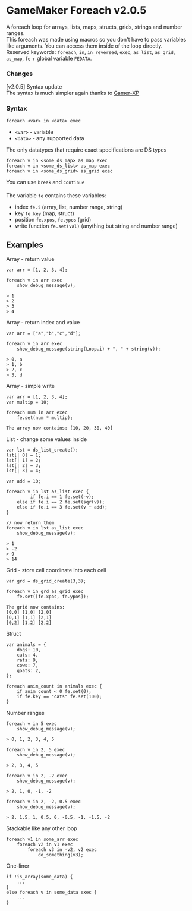 # GameMaker Foreach v2.0.5

A foreach loop for arrays, lists, maps, structs, grids, strings and number ranges.  
This foreach was made using macros so you don't have to pass variables like arguments. You can access them inside of the loop directly.  
Reserved keywords: `foreach`, `in`, `in_reversed`, `exec`, `as_list`, `as_grid`, `as_map`, `fe` + global variable `FEDATA`.

### Changes
[v2.0.5] Syntax update  
The syntax is much simpler again thanks to [Gamer-XP](https://github.com/Gamer-XP)

### Syntax
`foreach <var> in <data> exec`

+ `<var>` - variable
+ `<data>` - any supported data  

The only datatypes that require exact specifications are DS types
```
foreach v in <some_ds_map> as_map exec
foreach v in <some_ds_list> as_map exec
foreach v in <some_ds_grid> as_grid exec
```

You can use `break` and `continue`  
####
The variable `fe` contains these variables:  
- index `fe.i` (array, list, number range, string)
- key `fe.key` (map, struct)
- position `fe.xpos`, `fe.ypos` (grid)
- write function `fe.set(val)` (anything but string and number range)

## Examples
Array - return value
```
var arr = [1, 2, 3, 4];

foreach v in arr exec
	show_debug_message(v);
 
> 1
> 2
> 3
> 4
```
Array - return index and value
```
var arr = ["a","b","c","d"];

foreach v in arr exec
	show_debug_message(string(Loop.i) + ", " + string(v));
 
> 0, a
> 1, b
> 2, c
> 3, d
```
Array - simple write
```
var arr = [1, 2, 3, 4];
var multip = 10;

foreach num in arr exec
	fe.set(num * multip);

The array now contains: [10, 20, 30, 40]
```
List - change some values inside
```
var lst = ds_list_create();
lst[| 0] = 1; 
lst[| 1] = 2;
lst[| 2] = 3; 
lst[| 3] = 4;

var add = 10;

foreach v in lst as_list exec {
	     if fe.i == 1 fe.set(-v);
	else if fe.i == 2 fe.set(sqr(v));
	else if fe.i == 3 fe.set(v + add);
}

// now return them
foreach v in lst as_list exec
	show_debug_message(v);

> 1
> -2
> 9
> 14
```
Grid - store cell coordinate into each cell
```
var grd = ds_grid_create(3,3);

foreach v in grd as_grid exec
	fe.set([fe.xpos, fe.ypos]);

The grid now contains:
[0,0] [1,0] [2,0]
[0,1] [1,1] [2,1]
[0,2] [1,2] [2,2]
```
Struct
```
var animals = {
	dogs: 10,
	cats: 4,
	rats: 9,
	cows: 7,
	goats: 2,
};

foreach anim_count in animals exec {
	if anim_count < 0 fe.set(0);
	if fe.key == "cats" fe.set(100);
}

```
Number ranges
```
foreach v in 5 exec 
	show_debug_message(v);
	
> 0, 1, 2, 3, 4, 5

foreach v in 2, 5 exec 
	show_debug_message(v);
	
> 2, 3, 4, 5

foreach v in 2, -2 exec 
	show_debug_message(v);
	
> 2, 1, 0, -1, -2

foreach v in 2, -2, 0.5 exec 
	show_debug_message(v);
	
> 2, 1.5, 1, 0.5, 0, -0.5, -1, -1.5, -2
```
Stackable like any other loop
```
foreach v1 in some_arr exec
	foreach v2 in v1 exec
		foreach v3 in -v2, v2 exec
			do_something(v3);

```
One-liner
```
if !is_array(some_data) {
	...
}
else foreach v in some_data exec {
	...
}
```
